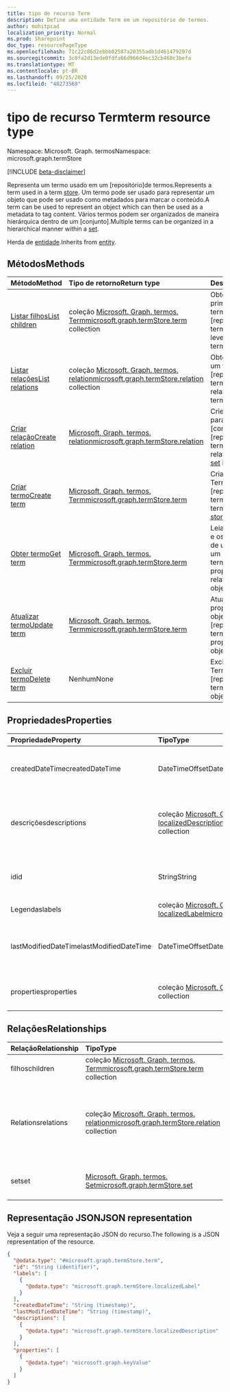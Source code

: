 ```yaml
---
title: tipo de recurso Term
description: Define uma entidade Term em um repositório de termos.
author: mohitpcad
localization_priority: Normal
ms.prod: Sharepoint
doc_type: resourcePageType
ms.openlocfilehash: 71c22c86d2ebbb02587a20355adb1d461479297d
ms.sourcegitcommit: 3c0fa2d13ede0fdfa66d966d4ec32cb468c3befa
ms.translationtype: MT
ms.contentlocale: pt-BR
ms.lasthandoff: 09/25/2020
ms.locfileid: "48273569"
---
```

# <a name="term-resource-type"></a><span data-ttu-id="9494f-103">tipo de recurso Term</span><span class="sxs-lookup"><span data-stu-id="9494f-103">term resource type</span></span>

<span data-ttu-id="9494f-104">Namespace: Microsoft. Graph. termos</span><span class="sxs-lookup"><span data-stu-id="9494f-104">Namespace: microsoft.graph.termStore</span></span>

[!INCLUDE [beta-disclaimer](../../includes/beta-disclaimer.md)]

<span data-ttu-id="9494f-105">Representa um termo usado em um [repositório]de termos.</span><span class="sxs-lookup"><span data-stu-id="9494f-105">Represents a term used in a term [store].</span></span> <span data-ttu-id="9494f-106">Um termo pode ser usado para representar um objeto que pode ser usado como metadados para marcar o conteúdo.</span><span class="sxs-lookup"><span data-stu-id="9494f-106">A term can be used to represent an object which can then be used as a metadata to tag content.</span></span> <span data-ttu-id="9494f-107">Vários termos podem ser organizados de maneira hierárquica dentro de um [conjunto].</span><span class="sxs-lookup"><span data-stu-id="9494f-107">Multiple terms can be organized in a hierarchical manner within a [set].</span></span>

<span data-ttu-id="9494f-108">Herda de [entidade](../resources/entity.md).</span><span class="sxs-lookup"><span data-stu-id="9494f-108">Inherits from [entity](../resources/entity.md).</span></span>

## <a name="methods"></a><span data-ttu-id="9494f-109">Métodos</span><span class="sxs-lookup"><span data-stu-id="9494f-109">Methods</span></span>
|<span data-ttu-id="9494f-110">Método</span><span class="sxs-lookup"><span data-stu-id="9494f-110">Method</span></span>|<span data-ttu-id="9494f-111">Tipo de retorno</span><span class="sxs-lookup"><span data-stu-id="9494f-111">Return type</span></span>|<span data-ttu-id="9494f-112">Descrição</span><span class="sxs-lookup"><span data-stu-id="9494f-112">Description</span></span>|
|:---|:---|:---|
|[<span data-ttu-id="9494f-113">Listar filhos</span><span class="sxs-lookup"><span data-stu-id="9494f-113">List children</span></span>](../api/termstore-term-list-children.md)|<span data-ttu-id="9494f-114">coleção [Microsoft. Graph. termos. Term](../resources/termstore-term.md)</span><span class="sxs-lookup"><span data-stu-id="9494f-114">[microsoft.graph.termStore.term](../resources/termstore-term.md) collection</span></span>|<span data-ttu-id="9494f-115">Obter os filhos de primeiro nível de um termo em um [repositório]de termos.</span><span class="sxs-lookup"><span data-stu-id="9494f-115">Get the first level children of a term in a term [store].</span></span>|
|[<span data-ttu-id="9494f-116">Listar relações</span><span class="sxs-lookup"><span data-stu-id="9494f-116">List relations</span></span>](../api/termstore-term-list-relations.md)|<span data-ttu-id="9494f-117">coleção [Microsoft. Graph. termos. relation](../resources/termstore-relation.md)</span><span class="sxs-lookup"><span data-stu-id="9494f-117">[microsoft.graph.termStore.relation](../resources/termstore-relation.md) collection</span></span>|<span data-ttu-id="9494f-118">Obter as relações de um termo em um [repositório]de termos.</span><span class="sxs-lookup"><span data-stu-id="9494f-118">Get the relations of a term in a term [store].</span></span>|
|[<span data-ttu-id="9494f-119">Criar relação</span><span class="sxs-lookup"><span data-stu-id="9494f-119">Create relation</span></span>](../api/termstore-relation-post.md)|[<span data-ttu-id="9494f-120">Microsoft. Graph. termos. relation</span><span class="sxs-lookup"><span data-stu-id="9494f-120">microsoft.graph.termStore.relation</span></span>](../resources/termstore-relation.md)|<span data-ttu-id="9494f-121">Crie uma nova relação para um termo ou um [conjunto] em um [repositório]de termos.</span><span class="sxs-lookup"><span data-stu-id="9494f-121">Create a new relation for a term or a [set] in a term [store].</span></span>|
|[<span data-ttu-id="9494f-122">Criar termo</span><span class="sxs-lookup"><span data-stu-id="9494f-122">Create term</span></span>](../api/termstore-term-post.md)|[<span data-ttu-id="9494f-123">Microsoft. Graph. termos. Term</span><span class="sxs-lookup"><span data-stu-id="9494f-123">microsoft.graph.termStore.term</span></span>](../resources/termstore-term.md)|<span data-ttu-id="9494f-124">Criar um novo objeto Term em um [repositório]de termos.</span><span class="sxs-lookup"><span data-stu-id="9494f-124">Create a new term object in a term [store].</span></span>|
|[<span data-ttu-id="9494f-125">Obter termo</span><span class="sxs-lookup"><span data-stu-id="9494f-125">Get term</span></span>](../api/termstore-term-get.md)|[<span data-ttu-id="9494f-126">Microsoft. Graph. termos. Term</span><span class="sxs-lookup"><span data-stu-id="9494f-126">microsoft.graph.termStore.term</span></span>](../resources/termstore-term.md)|<span data-ttu-id="9494f-127">Leia as propriedades e os relacionamentos de um objeto Term em um  [repositório]de termos.</span><span class="sxs-lookup"><span data-stu-id="9494f-127">Read the properties and relationships of a term object in a term  [store].</span></span>|
|[<span data-ttu-id="9494f-128">Atualizar termo</span><span class="sxs-lookup"><span data-stu-id="9494f-128">Update term</span></span>](../api/termstore-term-update.md)|[<span data-ttu-id="9494f-129">Microsoft. Graph. termos. Term</span><span class="sxs-lookup"><span data-stu-id="9494f-129">microsoft.graph.termStore.term</span></span>](../resources/termstore-term.md)|<span data-ttu-id="9494f-130">Atualizar as propriedades de um objeto Term em um [repositório]de termos.</span><span class="sxs-lookup"><span data-stu-id="9494f-130">Update the properties of a term object in a term [store].</span></span>|
|[<span data-ttu-id="9494f-131">Excluir termo</span><span class="sxs-lookup"><span data-stu-id="9494f-131">Delete term</span></span>](../api/termstore-term-delete.md)|<span data-ttu-id="9494f-132">Nenhum</span><span class="sxs-lookup"><span data-stu-id="9494f-132">None</span></span>|<span data-ttu-id="9494f-133">Excluir um objeto Term em um [repositório]de termos.</span><span class="sxs-lookup"><span data-stu-id="9494f-133">Delete a term object in a term [store].</span></span>|

## <a name="properties"></a><span data-ttu-id="9494f-134">Propriedades</span><span class="sxs-lookup"><span data-stu-id="9494f-134">Properties</span></span>
|<span data-ttu-id="9494f-135">Propriedade</span><span class="sxs-lookup"><span data-stu-id="9494f-135">Property</span></span>|<span data-ttu-id="9494f-136">Tipo</span><span class="sxs-lookup"><span data-stu-id="9494f-136">Type</span></span>|<span data-ttu-id="9494f-137">Descrição</span><span class="sxs-lookup"><span data-stu-id="9494f-137">Description</span></span>|
|:---|:---|:---|
|<span data-ttu-id="9494f-138">createdDateTime</span><span class="sxs-lookup"><span data-stu-id="9494f-138">createdDateTime</span></span>|<span data-ttu-id="9494f-139">DateTimeOffset</span><span class="sxs-lookup"><span data-stu-id="9494f-139">DateTimeOffset</span></span>|<span data-ttu-id="9494f-140">Data e hora da criação do termo.</span><span class="sxs-lookup"><span data-stu-id="9494f-140">Date and time of term creation.</span></span> <span data-ttu-id="9494f-141">Somente leitura</span><span class="sxs-lookup"><span data-stu-id="9494f-141">Read-only</span></span>|
|<span data-ttu-id="9494f-142">descrições</span><span class="sxs-lookup"><span data-stu-id="9494f-142">descriptions</span></span>|<span data-ttu-id="9494f-143">coleção [Microsoft. Graph. termos. localizedDescription](../resources/termstore-localizeddescription.md)</span><span class="sxs-lookup"><span data-stu-id="9494f-143">[microsoft.graph.termStore.localizedDescription](../resources/termstore-localizeddescription.md) collection</span></span>|<span data-ttu-id="9494f-144">Descrição sobre o termo que é dependente do languageTag</span><span class="sxs-lookup"><span data-stu-id="9494f-144">Description about term that is dependent on the languageTag</span></span>|
|<span data-ttu-id="9494f-145">id</span><span class="sxs-lookup"><span data-stu-id="9494f-145">id</span></span>|<span data-ttu-id="9494f-146">String</span><span class="sxs-lookup"><span data-stu-id="9494f-146">String</span></span>|<span data-ttu-id="9494f-147">Identificador exclusivo do termo.</span><span class="sxs-lookup"><span data-stu-id="9494f-147">Unique identifier of term.</span></span> <span data-ttu-id="9494f-148">Somente leitura</span><span class="sxs-lookup"><span data-stu-id="9494f-148">Read-Only</span></span>|
|<span data-ttu-id="9494f-149">Legendas</span><span class="sxs-lookup"><span data-stu-id="9494f-149">labels</span></span>|<span data-ttu-id="9494f-150">coleção [Microsoft. Graph. termos. localizedLabel](../resources/termstore-localizedlabel.md)</span><span class="sxs-lookup"><span data-stu-id="9494f-150">[microsoft.graph.termStore.localizedLabel](../resources/termstore-localizedlabel.md) collection</span></span>||<span data-ttu-id="9494f-151">Metadados de rótulo para um termo</span><span class="sxs-lookup"><span data-stu-id="9494f-151">Label metadata for a term</span></span>|
|<span data-ttu-id="9494f-152">lastModifiedDateTime</span><span class="sxs-lookup"><span data-stu-id="9494f-152">lastModifiedDateTime</span></span>|<span data-ttu-id="9494f-153">DateTimeOffset</span><span class="sxs-lookup"><span data-stu-id="9494f-153">DateTimeOffset</span></span>|<span data-ttu-id="9494f-154">Data e hora da última modificação do termo.</span><span class="sxs-lookup"><span data-stu-id="9494f-154">Last date and time of term modification.</span></span> <span data-ttu-id="9494f-155">Somente leitura</span><span class="sxs-lookup"><span data-stu-id="9494f-155">Read-only</span></span>|
|<span data-ttu-id="9494f-156">properties</span><span class="sxs-lookup"><span data-stu-id="9494f-156">properties</span></span>|<span data-ttu-id="9494f-157">coleção [Microsoft. Graph. KeyValue](../resources/keyvalue.md)</span><span class="sxs-lookup"><span data-stu-id="9494f-157">[microsoft.graph.keyValue](../resources/keyvalue.md) collection</span></span>|<span data-ttu-id="9494f-158">Coleção de propriedades no termo</span><span class="sxs-lookup"><span data-stu-id="9494f-158">Collection of properties on the term</span></span>|

## <a name="relationships"></a><span data-ttu-id="9494f-159">Relações</span><span class="sxs-lookup"><span data-stu-id="9494f-159">Relationships</span></span>
|<span data-ttu-id="9494f-160">Relação</span><span class="sxs-lookup"><span data-stu-id="9494f-160">Relationship</span></span>|<span data-ttu-id="9494f-161">Tipo</span><span class="sxs-lookup"><span data-stu-id="9494f-161">Type</span></span>|<span data-ttu-id="9494f-162">Descrição</span><span class="sxs-lookup"><span data-stu-id="9494f-162">Description</span></span>|
|:---|:---|:---|
|<span data-ttu-id="9494f-163">filhos</span><span class="sxs-lookup"><span data-stu-id="9494f-163">children</span></span>|<span data-ttu-id="9494f-164">coleção [Microsoft. Graph. termos. Term](../resources/termstore-term.md)</span><span class="sxs-lookup"><span data-stu-id="9494f-164">[microsoft.graph.termStore.term](../resources/termstore-term.md) collection</span></span>|<span data-ttu-id="9494f-165">Filhos do termo atual</span><span class="sxs-lookup"><span data-stu-id="9494f-165">Children of current term</span></span>|
|<span data-ttu-id="9494f-166">Relations</span><span class="sxs-lookup"><span data-stu-id="9494f-166">relations</span></span>|<span data-ttu-id="9494f-167">coleção [Microsoft. Graph. termos. relation](../resources/termstore-relation.md)</span><span class="sxs-lookup"><span data-stu-id="9494f-167">[microsoft.graph.termStore.relation](../resources/termstore-relation.md) collection</span></span>|<span data-ttu-id="9494f-168">Para indicar quais termos estão relacionados ao termo atual como fixado ou reutilizado</span><span class="sxs-lookup"><span data-stu-id="9494f-168">To indicate which terms are related to the current term as either pinned or reused</span></span>|
|<span data-ttu-id="9494f-169">set</span><span class="sxs-lookup"><span data-stu-id="9494f-169">set</span></span>|[<span data-ttu-id="9494f-170">Microsoft. Graph. termos. Set</span><span class="sxs-lookup"><span data-stu-id="9494f-170">microsoft.graph.termStore.set</span></span>](../resources/termstore-set.md)|<span data-ttu-id="9494f-171">O [conjunto] em que o termo é criado</span><span class="sxs-lookup"><span data-stu-id="9494f-171">The [set] in which the term is created</span></span>|

## <a name="json-representation"></a><span data-ttu-id="9494f-172">Representação JSON</span><span class="sxs-lookup"><span data-stu-id="9494f-172">JSON representation</span></span>
<span data-ttu-id="9494f-173">Veja a seguir uma representação JSON do recurso.</span><span class="sxs-lookup"><span data-stu-id="9494f-173">The following is a JSON representation of the resource.</span></span>
<!-- {
  "blockType": "resource",
  "keyProperty": "id",
  "@odata.type": "microsoft.graph.termStore.term",
  "baseType": "microsoft.graph.entity",
  "openType": false
}
-->
``` json
{
  "@odata.type": "#microsoft.graph.termStore.term",
  "id": "String (identifier)",
  "labels": [
    {
      "@odata.type": "microsoft.graph.termStore.localizedLabel"
    }
  ],
  "createdDateTime": "String (timestamp)",
  "lastModifiedDateTime": "String (timestamp)",
  "descriptions": [
    {
      "@odata.type": "microsoft.graph.termStore.localizedDescription"
    }
  ],
  "properties": [
    {
      "@odata.type": "microsoft.graph.keyValue"
    }
  ]
}
```

[Guarde]: ../resources/termstore-store.md
[store]: ../resources/termstore-store.md
[set]: ../resources/termstore-set.md
[term]: ../resources/termstore-term.md
[group]: ../resources/termstore-group.md

<!--
{
  "type": "#page.annotation",
  "description": "Term is the entity used for tagging in termStore",
  "keywords": "term,facet,resource",
  "section": "documentation",
  "tocPath": "Terms",
  "tocBookmarks": {
    "Resources/termstore-term": "#"
  },
  "suppressions": []
}
-->


